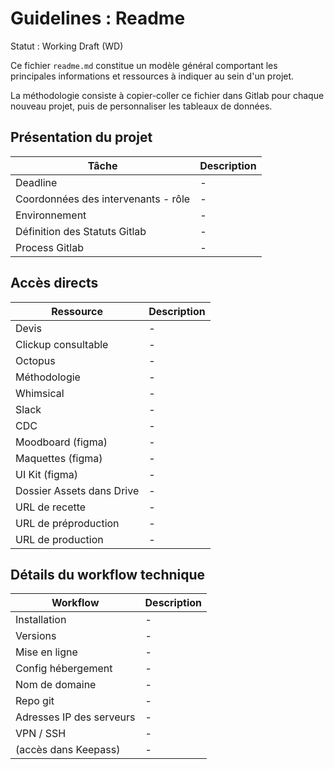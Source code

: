 # Guidelines : Readme

Statut : Working Draft (WD)

Ce fichier `readme.md` constitue un modèle général comportant les principales informations et ressources à indiquer au sein d'un projet.

La méthodologie consiste à copier-coller ce fichier dans Gitlab pour chaque nouveau projet, puis de personnaliser les tableaux de données.

## Présentation du projet

| Tâche | Description |
| --- | --- |
| Deadline  | - |
| Coordonnées des intervenants - rôle  | - |
| Environnement  | - |
| Définition des Statuts Gitlab  | - |
| Process Gitlab  | - |

## Accès directs

| Ressource | Description |
| --- | --- |
| Devis | - |
| Clickup consultable | - |
| Octopus | - |
| Méthodologie | - |
| Whimsical | - |
| Slack | - |
| CDC | - |
| Moodboard (figma) | - |
| Maquettes (figma) | - |
| UI Kit (figma) | - |
| Dossier Assets dans Drive | - |
| URL de recette | - |
| URL de préproduction | - |
| URL de production | - |

## Détails du workflow technique

| Workflow | Description |
| --- | --- |
| Installation | - |
| Versions | - |
| Mise en ligne | - |
| Config hébergement | - |
| Nom de domaine | - |
| Repo git | - |
| Adresses IP des serveurs | - |
| VPN / SSH | - |
| (accès dans Keepass) | - |

